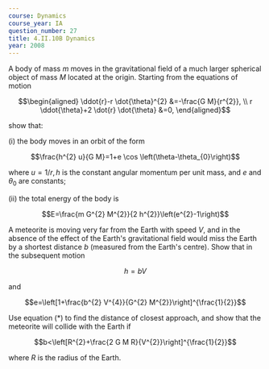 ```yaml
---
course: Dynamics
course_year: IA
question_number: 27
title: 4.II.10B Dynamics
year: 2008
---
```



A body of mass $m$ moves in the gravitational field of a much larger spherical object of mass $M$ located at the origin. Starting from the equations of motion

$$\begin{aligned}
\ddot{r}-r \dot{\theta}^{2} &=-\frac{G M}{r^{2}}, \\
r \ddot{\theta}+2 \dot{r} \dot{\theta} &=0,
\end{aligned}$$

show that:

(i) the body moves in an orbit of the form

$$\frac{h^{2} u}{G M}=1+e \cos \left(\theta-\theta_{0}\right)$$

where $u=1 / r, h$ is the constant angular momentum per unit mass, and $e$ and $\theta_{0}$ are constants;

(ii) the total energy of the body is

$$E=\frac{m G^{2} M^{2}}{2 h^{2}}\left(e^{2}-1\right)$$

A meteorite is moving very far from the Earth with speed $V$, and in the absence of the effect of the Earth's gravitational field would miss the Earth by a shortest distance $b$ (measured from the Earth's centre). Show that in the subsequent motion

$$h=b V$$

and

$$e=\left[1+\frac{b^{2} V^{4}}{G^{2} M^{2}}\right]^{\frac{1}{2}}$$

Use equation $(*)$ to find the distance of closest approach, and show that the meteorite will collide with the Earth if

$$b<\left[R^{2}+\frac{2 G M R}{V^{2}}\right]^{\frac{1}{2}}$$

where $R$ is the radius of the Earth.